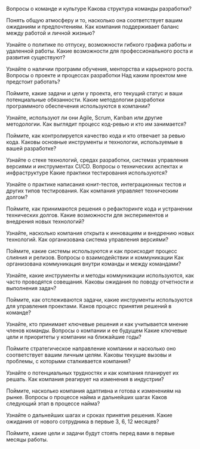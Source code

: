 Вопросы о команде и культуре
Какова структура команды разработки?

Понять общую атмосферу и то, насколько она соответствует вашим ожиданиям и предпочтениям.
Как компания поддерживает баланс между работой и личной жизнью?

Узнайте о политике по отпуску, возможности гибкого графика работы и удаленной работы.
Какие возможности для профессионального роста и развития существуют?

Узнайте о наличии программ обучения, менторства и карьерного роста.
Вопросы о проекте и процессах разработки
Над каким проектом мне предстоит работать?

Поймите, какие задачи и цели у проекта, его текущий статус и ваши потенциальные обязанности.
Какие методологии разработки программного обеспечения используются в компании?

Узнайте, используют ли они Agile, Scrum, Kanban или другие методологии.
Как выглядит процесс код-ревью и кто им занимается?

Поймите, как контролируется качество кода и кто отвечает за ревью кода.
Каковы основные инструменты и технологии, используемые в вашей разработке?

Узнайте о стеке технологий, средах разработки, системах управления версиями и инструментах CI/CD.
Вопросы о технических аспектах и инфраструктуре
Какие практики тестирования используются?

Узнайте о практике написания юнит-тестов, интеграционных тестов и других типов тестирования.
Как компания управляет техническим долгом?

Поймите, как принимаются решения о рефакторинге кода и устранении технических долгов.
Какие возможности для экспериментов и внедрения новых технологий?

Узнайте, насколько компания открыта к инновациям и внедрению новых технологий.
Как организована система управления версиями?

Поймите, какие системы используются и как происходит процесс слияния и релизов.
Вопросы о взаимодействии и коммуникации
Как организована коммуникация внутри команды и между командами?

Узнайте, какие инструменты и методы коммуникации используются, как часто проводятся совещания.
Каковы ожидания по поводу отчетности и выполнения задач?

Поймите, как отслеживаются задачи, какие инструменты используются для управления проектами.
Каков процесс принятия решений в команде?

Узнайте, кто принимает ключевые решения и как учитывается мнение членов команды.
Вопросы о компании и ее будущем
Какие ключевые цели и приоритеты у компании на ближайшие годы?

Поймите стратегическое направление компании и насколько оно соответствует вашим личным целям.
Каковы текущие вызовы и проблемы, с которыми сталкивается компания?

Узнайте о потенциальных трудностях и как компания планирует их решать.
Как компания реагирует на изменения в индустрии?

Поймите, насколько компания адаптивна и готова к изменениям на рынке.
Вопросы о процессе найма и дальнейших шагах
Каков следующий этап в процессе найма?

Узнайте о дальнейших шагах и сроках принятия решения.
Какие ожидания от нового сотрудника в первые 3, 6, 12 месяцев?

Поймите, какие цели и задачи будут стоять перед вами в первые месяцы работы.